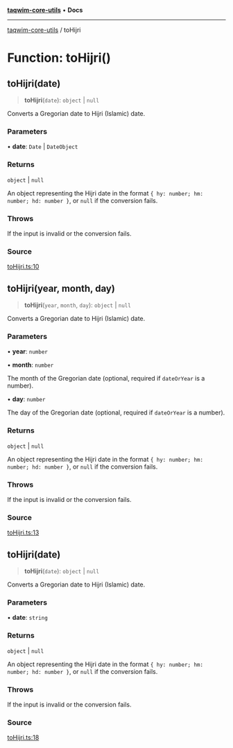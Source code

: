 [**taqwim-core-utils**](../README.md) • **Docs**

---

[taqwim-core-utils](../globals.md) / toHijri

# Function: toHijri()

## toHijri(date)

> **toHijri**(`date`): `object` \| `null`

Converts a Gregorian date to Hijri (Islamic) date.

### Parameters

• **date**: `Date` \| `DateObject`

### Returns

`object` \| `null`

An object representing the Hijri date in the format `{ hy: number; hm: number; hd: number }`, or `null` if the conversion fails.

### Throws

If the input is invalid or the conversion fails.

### Source

[toHijri.ts:10](https://github.com/boussadjra/taqwim/blob/b6011f3ed342a975f52680743fe89e4925ba0553/packages/core-utils/src/lib/toHijri.ts#L10)

## toHijri(year, month, day)

> **toHijri**(`year`, `month`, `day`): `object` \| `null`

Converts a Gregorian date to Hijri (Islamic) date.

### Parameters

• **year**: `number`

• **month**: `number`

The month of the Gregorian date (optional, required if `dateOrYear` is a number).

• **day**: `number`

The day of the Gregorian date (optional, required if `dateOrYear` is a number).

### Returns

`object` \| `null`

An object representing the Hijri date in the format `{ hy: number; hm: number; hd: number }`, or `null` if the conversion fails.

### Throws

If the input is invalid or the conversion fails.

### Source

[toHijri.ts:13](https://github.com/boussadjra/taqwim/blob/b6011f3ed342a975f52680743fe89e4925ba0553/packages/core-utils/src/lib/toHijri.ts#L13)

## toHijri(date)

> **toHijri**(`date`): `object` \| `null`

Converts a Gregorian date to Hijri (Islamic) date.

### Parameters

• **date**: `string`

### Returns

`object` \| `null`

An object representing the Hijri date in the format `{ hy: number; hm: number; hd: number }`, or `null` if the conversion fails.

### Throws

If the input is invalid or the conversion fails.

### Source

[toHijri.ts:18](https://github.com/boussadjra/taqwim/blob/b6011f3ed342a975f52680743fe89e4925ba0553/packages/core-utils/src/lib/toHijri.ts#L18)
